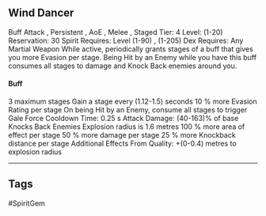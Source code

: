 ## Wind Dancer
Buff
Attack , Persistent , AoE , Melee , Staged
Tier: 4
Level: (1-20)
Reservation: 30 Spirit
Requires: Level (1-90) , (1-205) Dex
Requires: Any Martial Weapon
While active, periodically grants stages of a buff that gives you more Evasion per stage. Being Hit by an Enemy while you have this buff consumes all stages to damage and Knock Back enemies around you.
#### Buff
3 maximum stages
Gain a stage every (1.12-1.5) seconds
10 % more Evasion Rating per stage On being Hit by an Enemy, consume all stages to trigger Gale Force
Cooldown Time: 0.25 s
Attack Damage: (40-163)% of base
Knocks Back Enemies
Explosion radius is 1.6 metres
100 % more area of effect per stage
50 % more damage per stage
25 % more Knockback distance per stage
Additional Effects From Quality:
+(0-0.4) metres to explosion radius

---
## Tags
#SpiritGem
